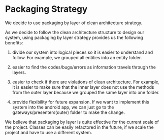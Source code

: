 # Packaging Strategy

We decide to use packaging by layer of clean architecture
strategy. 

As we decide to follow the clean architecture structure to design our system, using packaging by layer strategy provides us the following benefits: 

1.	divide our system into logical pieces so it is easier to understand and follow. For example, we grouped all entities into an entity folder.

2.	easier to find the codes/bugs/errors as information travels through the layers. 

3.	easier to check if there are violations of clean architecture. For example, it is easier to make sure that the inner layer does not use the methods from the outer layer because we grouped the same layer into one folder. 

4.	provide flexibility for future expansion. If we want to implement this system into the android app, we can just go to the gateways/presenters(outer) folder to make the change. 

We believe that packaging by layer is quite effective for the current scale of the project. Classes can be easily refactored in the future, if we scale the project and have to use a different system.
